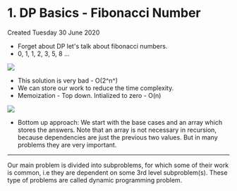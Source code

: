 # 1. DP Basics - Fibonacci Number
Created Tuesday 30 June 2020

- Forget about DP let's talk about fibonacci numbers.
- 0, 1, 1, 2, 3, 5, 8 ...

![](/assets/1._DP_Basics_-_Fibonacci_Number-image-1.png)

- This solution is very bad - O(2^n^)
- We can store our work to reduce the time complexity.
- Memoization - Top down. Intialized to zero - O(n)

![](/assets/1._DP_Basics_-_Fibonacci_Number-image-2.png)

- Bottom up approach: We start with the base cases and an array which stores the answers. Note that an array is not necessary in recursion, because dependencies are just the previous two values. But in many problems they are very important.

---

Our main problem is divided into subproblems, for which some of their work is common, i.e they are dependent on some 3rd level subproblem(s). These type of problems are called dynamic programming problem.
